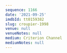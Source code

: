 ```yaml
---
sequence: 1166
date: '2021-09-25'
imdbId: tt0159382
slug: croupier-1998
venue: null
venueNotes: null
medium: Criterion Channel
mediumNotes: null
---
```


